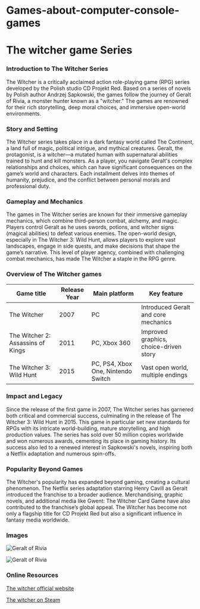 # Games-about-computer-console-games
 # The witcher game Series


### Introduction to The Witcher Series
The Witcher is a critically acclaimed action role-playing game (RPG) series developed by the Polish studio CD Projekt Red. Based on a series of novels by Polish author Andrzej Sapkowski, the games follow the journey of Geralt of Rivia, a monster hunter known as a "witcher." The games are renowned for their rich storytelling, deep moral choices, and immersive open-world environments.

### Story and Setting
The Witcher series takes place in a dark fantasy world called The Continent, a land full of magic, political intrigue, and mythical creatures. Geralt, the protagonist, is a witcher—a mutated human with supernatural abilities trained to hunt and kill monsters. As a player, you navigate Geralt's complex relationships and choices, which can have significant consequences on the game’s world and characters. Each installment delves into themes of humanity, prejudice, and the conflict between personal morals and professional duty.

### Gameplay and Mechanics
The games in The Witcher series are known for their immersive gameplay mechanics, which combine third-person combat, alchemy, and magic. Players control Geralt as he uses swords, potions, and witcher signs (magical abilities) to defeat various enemies. The open-world design, especially in The Witcher 3: Wild Hunt, allows players to explore vast landscapes, engage in side quests, and make decisions that shape the game’s narrative. This level of player agency, combined with challenging combat mechanics, has made The Witcher a staple in the RPG genre.

### Overview of The Witcher games
| Game title                        | Release Year | Main platform                      | Key feature                            |
|-----------------------------------|--------------|------------------------------------|----------------------------------------|
| The Witcher                       | 2007         | PC                                 | Introduced Geralt and core mechanics   |
| The Witcher 2: Assassins of Kings | 2011         | PC, Xbox 360                       | Improved graphics, choice-driven story |
| The Witcher 3: Wild Hunt          | 2015         | PC, PS4, Xbox One, Nintendo Switch | Vast open world, multiple endings      |

### Impact and Legacy
Since the release of the first game in 2007, The Witcher series has garnered both critical and commercial success, culminating in the release of The Witcher 3: Wild Hunt in 2015. This game in particular set new standards for RPGs with its intricate world-building, mature storytelling, and high production values. The series has sold over 50 million copies worldwide and won numerous awards, cementing its place in gaming history. Its success also led to a renewed interest in Sapkowski's novels, inspiring both a Netflix adaptation and numerous spin-offs.

### Popularity Beyond Games
The Witcher's popularity has expanded beyond gaming, creating a cultural phenomenon. The Netflix series adaptation starring Henry Cavill as Geralt introduced the franchise to a broader audience. Merchandising, graphic novels, and additional media like Gwent: The Witcher Card Game have also contributed to the franchise’s global appeal. The Witcher has become not only a flagship title for CD Projekt Red but also a significant influence in fantasy media worldwide.

### Images

![Geralt of Rivia](https://upload.wikimedia.org/wikipedia/en/0/0c/Witcher_3_cover_art.jpg)

![Geralt of Rivia](https://i.guim.co.uk/img/media/d74fb48312da07d3419482b1a22f5eb1cb04e4f1/0_103_1532_919/master/1532.jpg?width=1200&height=1200&quality=85&auto=format&fit=crop&s=d8dc302f3f524c92950d5c8b5d493f0a)

### Online Resources
[The witcher official website](https://www.thewitcher.com/de/pl/)

[The witcher on Steam](https://store.steampowered.com/agecheck/app/292030/)